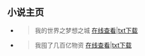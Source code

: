 ## 小说主页
- > 我的世界之梦想之城 [在线查看](/minecraft_mengxiangzhicheng)|[txt下载](https://ilz.ly93.cc/315/4459109997/我的世界之梦想之城.txt)
- > 我囤了几百亿物资 [在线查看](/wotunlejibaiyiwuzi)|[txt下载](https://ilz.ly93.cc/315/4459109608/我囤了几百亿物资.txt)

